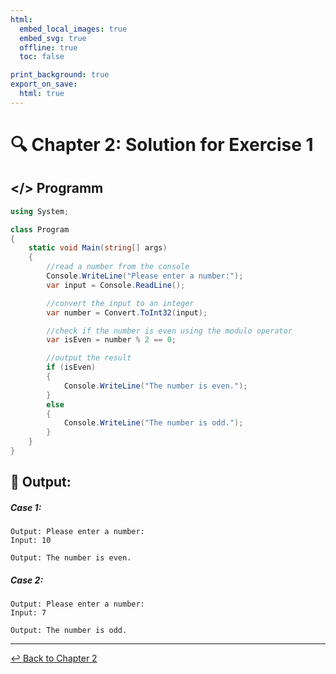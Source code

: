 ```yaml
---
html:
  embed_local_images: true
  embed_svg: true
  offline: true
  toc: false

print_background: true
export_on_save:
  html: true
---
```


# 🔍 Chapter 2: Solution for Exercise 1

## </> Programm
``` csharp
using System;

class Program
{
    static void Main(string[] args)
    {
        //read a number from the console
        Console.WriteLine("Please enter a number:");
        var input = Console.ReadLine();

        //convert the input to an integer
        var number = Convert.ToInt32(input);

        //check if the number is even using the modulo operator
        var isEven = number % 2 == 0;

        //output the result
        if (isEven)  
        {
            Console.WriteLine("The number is even.");
        }
        else
        {
            Console.WriteLine("The number is odd.");
        }
    }
}
```

## 🤖 Output:

##### Case 1:
```
Output: Please enter a number:
Input: 10
```
```
Output: The number is even.
```

##### Case 2:
```
Output: Please enter a number:
Input: 7
```
```
Output: The number is odd.
```

----

[↩️ Back to Chapter 2](../../chapters/chapter2.html)